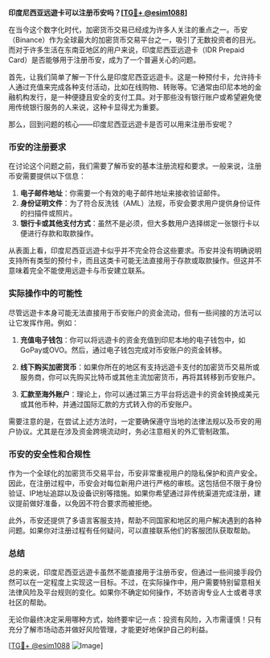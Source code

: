 **印度尼西亚远遊卡可以注册币安吗？[[TG💪+ @esim1088](https://t.me/s/esim1088)]**

在当今这个数字化时代，加密货币交易已经成为许多人关注的重点之一。币安（Binance）作为全球最大的加密货币交易平台之一，吸引了无数投资者的目光。而对于许多生活在东南亚地区的用户来说，印度尼西亚远遊卡（IDR Prepaid Card）是否能够用于注册币安，成为了一个普遍关心的问题。

首先，让我们简单了解一下什么是印度尼西亚远遊卡。这是一种预付卡，允许持卡人通过充值来完成各种支付活动，比如在线购物、转账等。它通常由印尼本地的金融机构发行，是一种便捷且安全的支付工具。对于那些没有银行账户或希望避免使用传统银行服务的人来说，这种卡显得尤为重要。

那么，回到问题的核心——印度尼西亚远遊卡是否可以用来注册币安呢？

### 币安的注册要求

在讨论这个问题之前，我们需要了解币安的基本注册流程和要求。一般来说，注册币安需要提供以下信息：

1. **电子邮件地址**：你需要一个有效的电子邮件地址来接收验证邮件。
2. **身份证明文件**：为了符合反洗钱（AML）法规，币安会要求用户提供身份证件的扫描件或照片。
3. **银行卡或其他支付方式**：虽然不是必须，但大多数用户选择绑定一张银行卡以便进行存款和取款操作。

从表面上看，印度尼西亚远遊卡似乎并不完全符合这些要求。币安并没有明确说明支持所有类型的预付卡，而且这类卡可能无法直接用于存款或取款操作。但这并不意味着完全不能使用远遊卡与币安建立联系。

### 实际操作中的可能性

尽管远遊卡本身可能无法直接用于币安账户的资金流动，但有一些间接的方法可以让它发挥作用。例如：

1. **充值电子钱包**：你可以将远遊卡的资金充值到印尼本地的电子钱包中，如GoPay或OVO。然后，通过电子钱包完成对币安账户的资金转移。
   
2. **线下购买加密货币**：如果你所在的地区有支持远遊卡支付的加密货币交易所或服务商，你可以先购买比特币或其他主流加密货币，再将其转移到币安账户。

3. **汇款至海外账户**：理论上，你可以通过第三方平台将远遊卡的资金转换成美元或其他币种，并通过国际汇款的方式转入你的币安账户。

需要注意的是，在尝试上述方法时，一定要确保遵守当地的法律法规以及币安的用户协议。尤其是在涉及资金跨境流动时，务必注意相关的外汇管制政策。

### 币安的安全性和合规性

作为一个全球化的加密货币交易平台，币安非常重视用户的隐私保护和资产安全。因此，在注册过程中，币安会对每位新用户进行严格的审核。这包括但不限于身份验证、IP地址追踪以及设备识别等措施。如果你希望通过非传统渠道完成注册，建议提前做好准备，以免因不符合要求而被拒绝。

此外，币安还提供了多语言客服支持，帮助不同国家和地区的用户解决遇到的各种问题。如果你对注册过程有任何疑问，可以直接联系他们的客服团队获取帮助。

### 总结

总的来说，印度尼西亚远遊卡虽然不能直接用于注册币安，但通过一些间接手段仍然可以在一定程度上实现这一目标。不过，在实际操作中，用户需要特别留意相关法律风险及平台规则的变化。如果你不确定如何操作，不妨咨询专业人士或者寻求社区的帮助。

无论你最终决定采用哪种方式，始终要牢记一点：投资有风险，入市需谨慎！只有充分了解市场动态并做好风险管理，才能更好地保护自己的利益。

[[TG💪+ @esim1088](https://t.me/s/esim1088) ![Image](https://i.postimg.cc/4NQfJmqS/Snipaste-2025-05-13-00-14-12.png)]